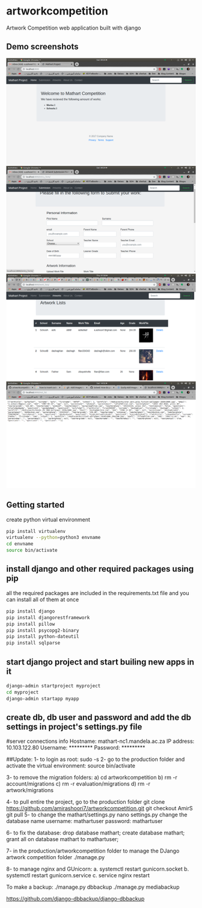# artworkcompetition
Artwork Competition web application built with django

## Demo screenshots
![alt text](https://raw.githubusercontent.com/amirashoori7/artworkcompetition/master/demo/demo1.png)
![alt text](https://raw.githubusercontent.com/amirashoori7/artworkcompetition/master/demo/demo2.png)
![alt text](https://raw.githubusercontent.com/amirashoori7/artworkcompetition/master/demo/work_lists.png)
![alt text](https://raw.githubusercontent.com/amirashoori7/artworkcompetition/master/demo/REST_API.png)


## Getting started
create python virtual environment

```bash
pip install virtualenv
virtualenv --python=python3 envname
cd envname
source bin/activate
```

## install django and other required packages using pip
all the required packages are included in the requirements.txt file and you can install all of them at once
```bash
pip install django
pip install djangorestframework
pip install pillow
pip install psycopg2-binary
pip install python-dateutil
pip install sqlparse
```

## start django project and start builing new apps in it

```bash
django-admin startproject myproject
cd myproject
django-admin startapp myapp
```
## create db, db user and password and add the db settings in project's settings.py file

#server connections info
Hostname: mathart-nc1.mandela.ac.za
IP address:  10.103.122.80
Username: *********
Password: *********


##Update:
1- to login as root: 
	sudo -s
2- go to the production folder and activate the virtual environment:
	source bin/activate
	
3- to remove the migration folders:
	a) cd artworkcompetition
	b) rm -r account/migrations
	c) rm -r evaluation/migrations
	d) rm -r artwork/migrations

4- to pull entire the project, go to the production folder
 git clone https://github.com/amirashoori7/artworkcompetition.git
 git checkout AmirS
 git pull
5- to change the mathart/settings.py
nano settings.py
change the database name
username: mathartuser
password: mathartuser

6- to fix the database:
drop database mathart;
create database mathart;
grant all on database mathart to mathartuser;

7- in the production/artworkcompetition folder to manage the DJango artwork competition folder
./manage.py


8- to manage nginx and GUnicorn:
	a. systemctl restart gunicorn.socket
	b. systemctl restart gunicorn.service
	c. service nginx restart
	
	
To make a backup:
./manage.py dbbackup
./manage.py mediabackup


https://github.com/django-dbbackup/django-dbbackup